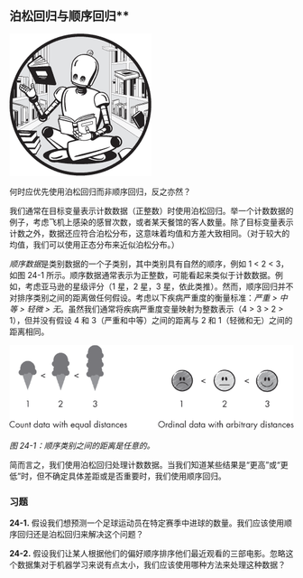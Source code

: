 ## 泊松回归与顺序回归**

![Image](img/common.jpg)

何时应优先使用泊松回归而非顺序回归，反之亦然？

我们通常在目标变量表示计数数据（正整数）时使用泊松回归。举一个计数数据的例子，考虑飞机上感染的感冒次数，或者某天餐馆的客人数量。除了目标变量表示计数之外，数据还应符合泊松分布，这意味着均值和方差大致相同。（对于较大的均值，我们可以使用正态分布来近似泊松分布。）

*顺序数据*是类别数据的一个子类别，其中类别具有自然的顺序，例如 1 < 2 < 3，如图 24-1 所示。顺序数据通常表示为正整数，可能看起来类似于计数数据。例如，考虑亚马逊的星级评分（1 星，2 星，3 星，依此类推）。然而，顺序回归并不对排序类别之间的距离做任何假设。考虑以下疾病严重度的衡量标准：*严重 > 中等 > 轻微 > 无*。虽然我们通常将疾病严重度变量映射为整数表示（4 > 3 > 2 > 1），但并没有假设 4 和 3（严重和中等）之间的距离与 2 和 1（轻微和无）之间的距离相同。

![Image](img/24fig01.jpg)

*图 24-1：顺序类别之间的距离是任意的。*

简而言之，我们使用泊松回归处理计数数据。当我们知道某些结果是“更高”或“更低”时，但不确定具体差距或是否重要时，我们使用顺序回归。

### **习题**

**24-1.** 假设我们想预测一个足球运动员在特定赛季中进球的数量。我们应该使用顺序回归还是泊松回归来解决这个问题？

**24-2.** 假设我们让某人根据他们的偏好顺序排序他们最近观看的三部电影。忽略这个数据集对于机器学习来说有点太小，我们应该使用哪种方法来处理这种数据？
